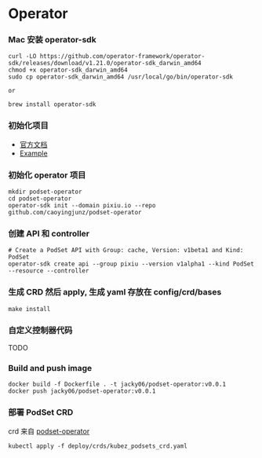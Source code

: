# Operator

### Mac 安装 operator-sdk

```
curl -LO https://github.com/operator-framework/operator-sdk/releases/download/v1.21.0/operator-sdk_darwin_amd64
chmod +x operator-sdk_darwin_amd64
sudo cp operator-sdk_darwin_amd64 /usr/local/go/bin/operator-sdk

or

brew install operator-sdk
```

### 初始化项目
* [官方文档](https://sdk.operatorframework.io/docs/building-operators/golang/quickstart/)
* [Example](http://www.dockone.io/article/8733)

### 初始化 operator 项目
```
mkdir podset-operator
cd podset-operator
operator-sdk init --domain pixiu.io --repo github.com/caoyingjunz/podset-operator
```

### 创建 API 和 controller
```
# Create a PodSet API with Group: cache, Version: v1beta1 and Kind: PodSet
operator-sdk create api --group pixiu --version v1alpha1 --kind PodSet --resource --controller
```

### 生成 CRD 然后 apply, 生成 yaml 存放在 config/crd/bases

```
make install
```

### 自定义控制器代码
TODO

### Build and push image
```
docker build -f Dockerfile . -t jacky06/podset-operator:v0.0.1
docker push jacky06/podset-operator:v0.0.1
```

### 部署 PodSet CRD

crd 来自 [podset-operator](https://github.com/caoyingjunz/podset-operator/blob/master/deploy/crds/kubez_podsets_crd.yaml)

```
kubectl apply -f deploy/crds/kubez_podsets_crd.yaml
```

